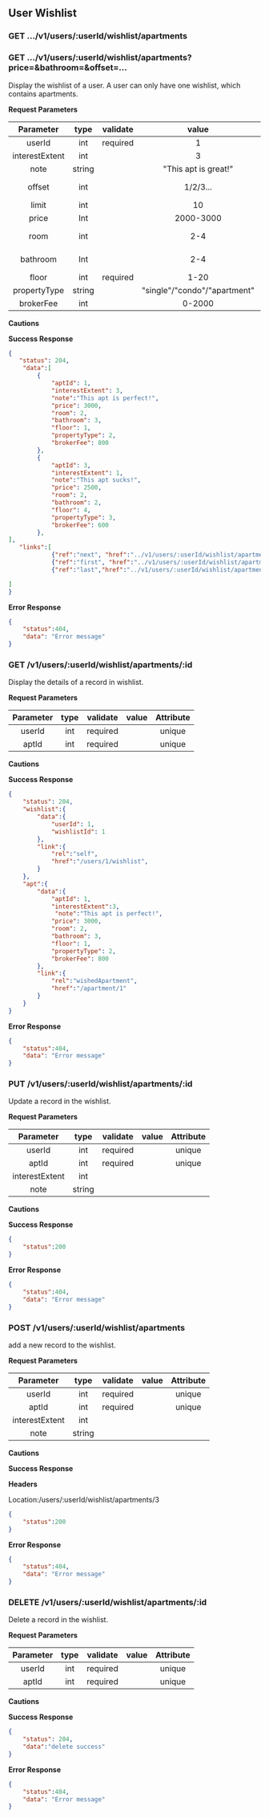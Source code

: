 User Wishlist
-------------

### GET **.../v1/users/:userId/wishlist/apartments**
### GET **.../v1/users/:userId/wishlist/apartments?price=&bathroom=&offset=...**

Display the wishlist of a user. A user can only have one wishlist, which contains apartments.

**Request Parameters**

| Parameter | type   | validate | value | Attribute | Note |
|:---------:|:------:|:--------:|:-----:|:---------:|:---------:|
|   userId   | int  | required |    1   |  unique   |
|   interestExtent   | int  |  |    3   |   |
|   note   | string  |  |  "This apt is great!"   |    |
|   offset    |  int   |       |       1/2/3...       |         |        page number      |
|   limit   |  int   |       |          10          |         |           limit      |
|price| Int |       | 2000-3000|    |   | room price |
|room| int |         |2-4|    | number of rooms|
|bathroom| Int | |2-4| | number of bathrooms|
|floor            | int    | required | 1-20    |    |
|propertyType| string	|	| "single"/"condo"/"apartment"	|	|	|
|brokerFee|	int	|	| 0-2000|	|

**Cautions**

**Success Response**

```json
{
   "status": 204,
    "data":[
        {
            "aptId": 1,
            "interestExtent": 3,
            "note":"This apt is perfect!",
            "price": 3000,
            "room": 2,
            "bathroom": 3,
            "floor": 1,
            "propertyType": 2,
            "brokerFee": 800
        },
        {
            "aptId": 3,
            "interestExtent": 1,
            "note":"This apt sucks!",
            "price": 2500,
            "room": 2,
            "bathroom": 2,
            "floor": 4,
            "propertyType": 3,
            "brokerFee": 600
        },
],
   "links":[
            {"ref":"next", "href":"../v1/users/:userId/wishlist/apartments?offset=2&limit=2"},
            {"ref":"first", "href":"../v1/users/:userId/wishlist/apartments?offset=0&limit=2"},
            {"ref":"last","href":"../v1/users/:userId/wishlist/apartments?offset=21092&limit=2"}

]
}

```
**Error Response**

```json
{
    "status":404,
    "data": "Error message"
}
```



### GET **/v1/users/:userId/wishlist/apartments/:id**

Display the details of a record in wishlist.

**Request Parameters**

| Parameter | type   | validate | value | Attribute |
|:---------:|:------:|:--------:|:-----:|:---------:|
|   userId   | int  | required |       |  unique   |
|   aptId    | int  | required |       |  unique   |

**Cautions**

**Success Response**

```json
{
    "status": 204,
    "wishlist":{
        "data":{
            "userId": 1,
            "wishlistId": 1
        },
        "link":{
            "rel":"self",
            "href":"/users/1/wishlist",
        }
    },
    "apt":{
        "data":{
            "aptId": 1,
            "interestExtent":3,
             "note":"This apt is perfect!",
            "price": 3000,
            "room": 2,
            "bathroom": 3,
            "floor": 1,
            "propertyType": 2,
            "brokerFee": 800
        },
        "link":{
            "rel":"wishedApartment",
            "href":"/apartment/1"
        }
    }
}
```
**Error Response**

```json
{
    "status":404,
    "data": "Error message"
}
```



### PUT  **/v1/users/:userId/wishlist/apartments/:id**

Update a record in the wishlist.

**Request Parameters**

| Parameter | type   | validate | value | Attribute |
|:---------:|:------:|:--------:|:-----:|:---------:|
|   userId   | int  | required |       |  unique   |
|   aptId    | int  | required |       |  unique   |
|   interestExtent    | int  |  |       |     |
|   note    | string  |  |       |     |

**Cautions**

**Success Response**

```json
{
    "status":200
}
```
**Error Response**

```json
{
    "status":404,
    "data": "Error message"
}
```



### POST **/v1/users/:userId/wishlist/apartments**

add a new record to the wishlist.

**Request Parameters**

| Parameter | type   | validate | value | Attribute |
|:---------:|:------:|:--------:|:-----:|:---------:|
|   userId   | int  | required |       |  unique   |
|   aptId    | int  | required |       |  unique   |
|   interestExtent    | int  |  |       |     |
|   note    | string  |  |       |     |

**Cautions**

**Success Response**

****Headers****

  Location:/users/:userId/wishlist/apartments/3

```json
{
    "status":200
}
```
**Error Response**

```json
{
    "status":404,
    "data": "Error message"
}
```



### DELETE **/v1/users/:userId/wishlist/apartments/:id**

Delete a record in the wishlist.

**Request Parameters**

| Parameter | type   | validate | value | Attribute |
|:---------:|:------:|:--------:|:-----:|:---------:|
|   userId   | int  | required |       |  unique   |
|   aptId    | int  | required |       |  unique   |

**Cautions**

**Success Response**

```json
{
    "status": 204,
    "data":"delete success"
}
```
**Error Response**

```json
{
    "status":404,
    "data": "Error message"
}
```
